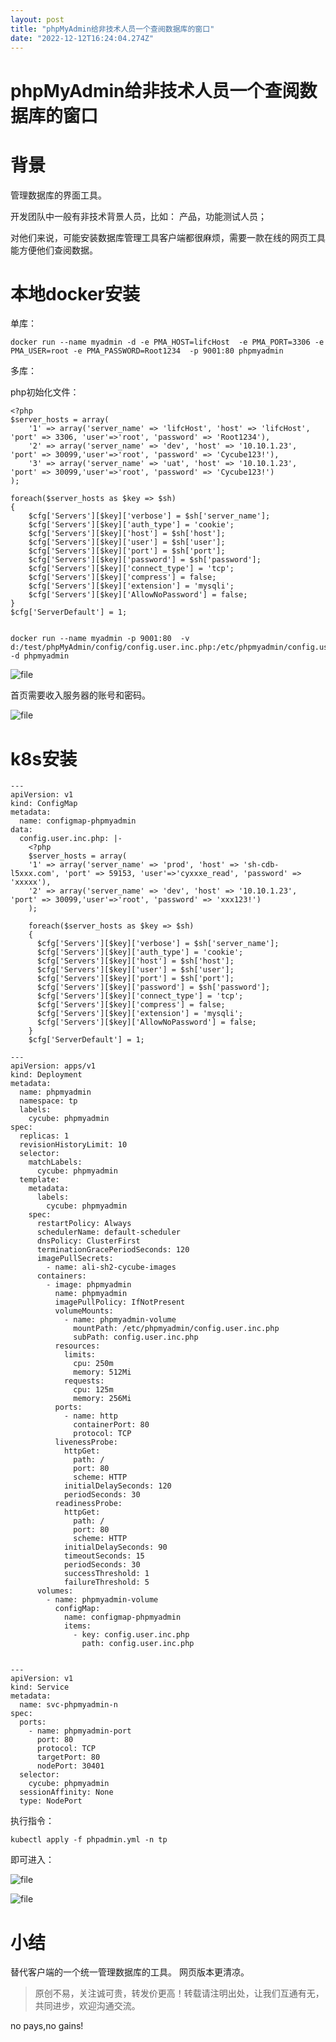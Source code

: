 ```yaml
---
layout: post
title: "phpMyAdmin给非技术人员一个查阅数据库的窗口"
date: "2022-12-12T16:24:04.274Z"
---
```

phpMyAdmin给非技术人员一个查阅数据库的窗口
==========================

背景
==

管理数据库的界面工具。

开发团队中一般有非技术背景人员，比如： 产品，功能测试人员；

对他们来说，可能安装数据库管理工具客户端都很麻烦，需要一款在线的网页工具能方便他们查阅数据。

本地docker安装
==========

单库：

    docker run --name myadmin -d -e PMA_HOST=lifcHost  -e PMA_PORT=3306 -e PMA_USER=root -e PMA_PASSWORD=Root1234  -p 9001:80 phpmyadmin
    

多库：

php初始化文件：

    <?php
    $server_hosts = array(
    	'1' => array('server_name' => 'lifcHost', 'host' => 'lifcHost', 'port' => 3306, 'user'=>'root', 'password' => 'Root1234'),
    	'2' => array('server_name' => 'dev', 'host' => '10.10.1.23', 'port' => 30099,'user'=>'root', 'password' => 'Cycube123!'),
    	'3' => array('server_name' => 'uat', 'host' => '10.10.1.23', 'port' => 30099,'user'=>'root', 'password' => 'Cycube123!')
    );
    
    foreach($server_hosts as $key => $sh)
    {
    	$cfg['Servers'][$key]['verbose'] = $sh['server_name'];
    	$cfg['Servers'][$key]['auth_type'] = 'cookie';
    	$cfg['Servers'][$key]['host'] = $sh['host'];
    	$cfg['Servers'][$key]['user'] = $sh['user']; 
    	$cfg['Servers'][$key]['port'] = $sh['port']; 
    	$cfg['Servers'][$key]['password'] = $sh['password'];
    	$cfg['Servers'][$key]['connect_type'] = 'tcp';
    	$cfg['Servers'][$key]['compress'] = false;
    	$cfg['Servers'][$key]['extension'] = 'mysqli';
    	$cfg['Servers'][$key]['AllowNoPassword'] = false;
    }
    $cfg['ServerDefault'] = 1;
    

    docker run --name myadmin -p 9001:80  -v d:/test/phpMyAdmin/config/config.user.inc.php:/etc/phpmyadmin/config.user.inc.php  -d phpmyadmin
    

![file](https://img2023.cnblogs.com/other/268922/202212/268922-20221212201530994-1151578561.png)

首页需要收入服务器的账号和密码。

![file](https://img2023.cnblogs.com/other/268922/202212/268922-20221212201531209-1311158258.png)

k8s安装
=====

    ---
    apiVersion: v1
    kind: ConfigMap
    metadata:
      name: configmap-phpmyadmin
    data:
      config.user.inc.php: |-
        <?php
        $server_hosts = array(
        '1' => array('server_name' => 'prod', 'host' => 'sh-cdb-l5xxx.com', 'port' => 59153, 'user'=>'cyxxxe_read', 'password' => 'xxxxx'),
        '2' => array('server_name' => 'dev', 'host' => '10.10.1.23', 'port' => 30099,'user'=>'root', 'password' => 'xxx123!')
        );
        
        foreach($server_hosts as $key => $sh)
        {
          $cfg['Servers'][$key]['verbose'] = $sh['server_name'];
          $cfg['Servers'][$key]['auth_type'] = 'cookie';
          $cfg['Servers'][$key]['host'] = $sh['host'];
          $cfg['Servers'][$key]['user'] = $sh['user'];
          $cfg['Servers'][$key]['port'] = $sh['port'];
          $cfg['Servers'][$key]['password'] = $sh['password'];
          $cfg['Servers'][$key]['connect_type'] = 'tcp';
          $cfg['Servers'][$key]['compress'] = false;
          $cfg['Servers'][$key]['extension'] = 'mysqli';
          $cfg['Servers'][$key]['AllowNoPassword'] = false;
        }
        $cfg['ServerDefault'] = 1;
    
    ---
    apiVersion: apps/v1
    kind: Deployment
    metadata:
      name: phpmyadmin
      namespace: tp
      labels:
        cycube: phpmyadmin
    spec:
      replicas: 1
      revisionHistoryLimit: 10
      selector:
        matchLabels:
          cycube: phpmyadmin
      template:
        metadata:
          labels:
            cycube: phpmyadmin
        spec:
          restartPolicy: Always
          schedulerName: default-scheduler
          dnsPolicy: ClusterFirst
          terminationGracePeriodSeconds: 120
          imagePullSecrets:
            - name: ali-sh2-cycube-images
          containers:
            - image: phpmyadmin
              name: phpmyadmin
              imagePullPolicy: IfNotPresent
              volumeMounts:
                - name: phpmyadmin-volume
                  mountPath: /etc/phpmyadmin/config.user.inc.php
                  subPath: config.user.inc.php
              resources:
                limits:
                  cpu: 250m
                  memory: 512Mi
                requests:
                  cpu: 125m
                  memory: 256Mi
              ports:
                - name: http
                  containerPort: 80
                  protocol: TCP
              livenessProbe:
                httpGet:
                  path: /
                  port: 80
                  scheme: HTTP
                initialDelaySeconds: 120
                periodSeconds: 30
              readinessProbe:
                httpGet:
                  path: /
                  port: 80
                  scheme: HTTP
                initialDelaySeconds: 90
                timeoutSeconds: 15
                periodSeconds: 30
                successThreshold: 1
                failureThreshold: 5
          volumes:
            - name: phpmyadmin-volume
              configMap:
                name: configmap-phpmyadmin
                items:
                  - key: config.user.inc.php
                    path: config.user.inc.php
    
    
    ---
    apiVersion: v1
    kind: Service
    metadata:
      name: svc-phpmyadmin-n
    spec:
      ports:
        - name: phpmyadmin-port
          port: 80
          protocol: TCP
          targetPort: 80
          nodePort: 30401
      selector:
        cycube: phpmyadmin
      sessionAffinity: None
      type: NodePort
    

执行指令：

    kubectl apply -f phpadmin.yml -n tp
    

即可进入：

![file](https://img2023.cnblogs.com/other/268922/202212/268922-20221212201531377-406580757.png)

![file](https://img2023.cnblogs.com/other/268922/202212/268922-20221212201531594-1526492835.png)

小结
==

替代客户端的一个统一管理数据库的工具。 网页版本更清凉。

> 原创不易，关注诚可贵，转发价更高！转载请注明出处，让我们互通有无，共同进步，欢迎沟通交流。

no pays,no gains!